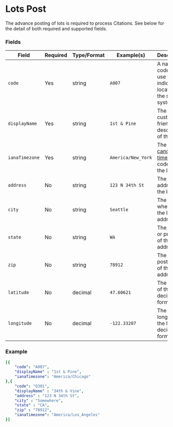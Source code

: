 # Lots Post

The advance posting of lots is required to process Citations.  See below for the detail of both required and supported fields.

### Fields
| Field | Required | Type/Format | Example(s) | Description|
|-------|----------|-------------|---------|------------|
| `code` | Yes | string | `A007` | A name or code you use to indicate the location in the source system. |
| `displayName` | Yes | string | `1st & Pine` | The customer friendly description of the lot |
| `ianaTimezone` | Yes | string | `America/New_York` | The [IANA canonical time zone](https://en.wikipedia.org/wiki/List_of_tz_database_time_zones) code for the lot |
| `address` | No | string | `123 N 34th St` | The street address of the lot |
| `city` | No | string | `Seattle` | The city where of the lot address |
| `state` | No | string | `WA` | The state or province of the lot address |
| `zip` | No | string | `78912` | The zip or postal code of the lot address  |
| `latitude` | No | decimal | `47.60621` | The latitude of the lot in decimal form |
| `longitude` | No | decimal | `-122.33207` | The longitude of the lot in decimal form |

### Example

```yaml
[{
    "code": "A007",
    "displayName" : "1st & Pine",
    "ianaTimezone": "America/Chicago"
},{
    "code": "Q301",
    "displayName" : "34th & Vine",
    "address" : "123 N 34th St",
    "city" : "Somewhere",
    "state" : "CA",
    "zip" : "78912",
    "ianaTimezone": "America/Los_Angeles"
}]
```


 
